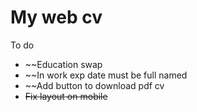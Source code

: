 # My web cv
To do

- ~~Education swap
- ~~In work exp date must be full named
- ~~Add button to download pdf cv
- ~~Fix layout on mobile~~
